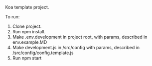 Koa template project.

To run:
  1. Clone project.
  2. Run npm install.
  3. Make .env.development in project root, with params, described in env.example.MD
  4. Make development.js in /src/config with params, described in /src/config/config.template.js
  5. Run npm start
